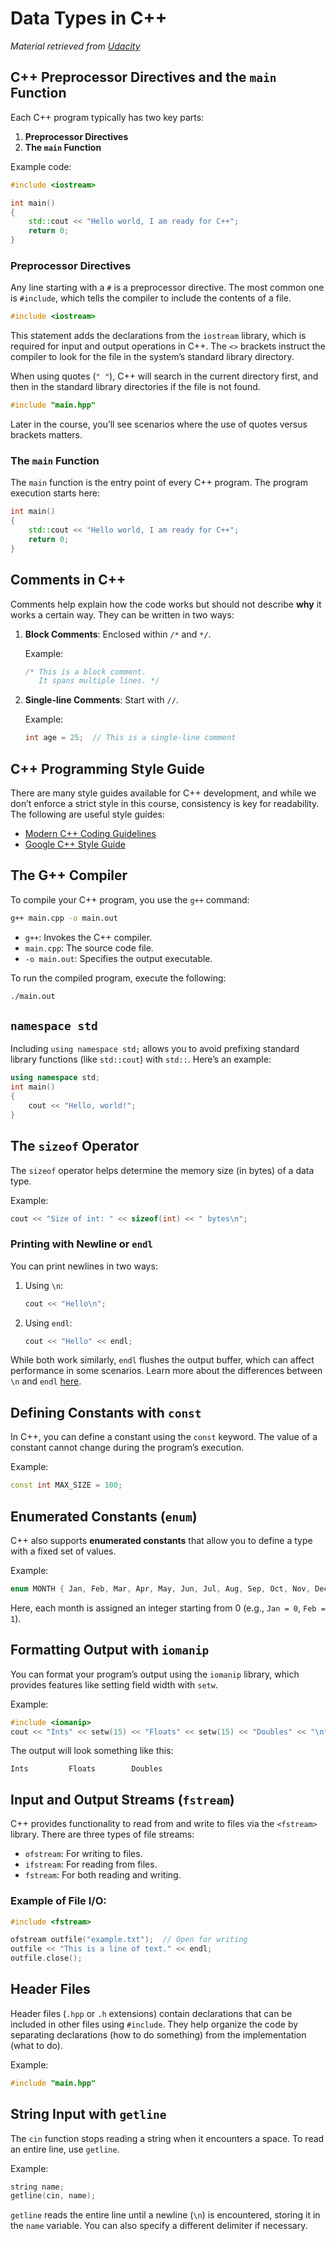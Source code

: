 
# Data Types in C++

*Material retrieved from [Udacity](https://classroom.udacity.com/courses/ud210/lessons/1343a461-102f-41e1-b505-bf9ec62f427b/concepts/b1e0db7a-619e-4f23-a30d-b505d84ae3bc)*

## C++ Preprocessor Directives and the `main` Function

Each C++ program typically has two key parts:
1. **Preprocessor Directives**
2. **The `main` Function**

Example code:

```cpp
#include <iostream>

int main() 
{
    std::cout << "Hello world, I am ready for C++";
    return 0;
}
```

### Preprocessor Directives

Any line starting with a `#` is a preprocessor directive. The most common one is `#include`, which tells the compiler to include the contents of a file.

```cpp
#include <iostream>
```

This statement adds the declarations from the `iostream` library, which is required for input and output operations in C++. The `<>` brackets instruct the compiler to look for the file in the system’s standard library directory.

When using quotes (`" "`), C++ will search in the current directory first, and then in the standard library directories if the file is not found.

```cpp
#include "main.hpp"
```

Later in the course, you’ll see scenarios where the use of quotes versus brackets matters.

### The `main` Function

The `main` function is the entry point of every C++ program. The program execution starts here:

```cpp
int main() 
{
    std::cout << "Hello world, I am ready for C++";
    return 0;
}
```

## Comments in C++

Comments help explain how the code works but should not describe **why** it works a certain way. They can be written in two ways:

1. **Block Comments**: Enclosed within `/*` and `*/`.
   
   Example:
   ```cpp
   /* This is a block comment.
      It spans multiple lines. */
   ```

2. **Single-line Comments**: Start with `//`.

   Example:
   ```cpp
   int age = 25;  // This is a single-line comment
   ```

## C++ Programming Style Guide

There are many style guides available for C++ development, and while we don’t enforce a strict style in this course, consistency is key for readability. The following are useful style guides:

- [Modern C++ Coding Guidelines](https://github.com/Microsoft/AirSim/blob/master/docs/coding_guidelines.md)
- [Google C++ Style Guide](https://google.github.io/styleguide/cppguide.html)

## The G++ Compiler

To compile your C++ program, you use the `g++` command:

```bash
g++ main.cpp -o main.out
```

- `g++`: Invokes the C++ compiler.
- `main.cpp`: The source code file.
- `-o main.out`: Specifies the output executable.

To run the compiled program, execute the following:

```bash
./main.out
```

## `namespace std`

Including `using namespace std;` allows you to avoid prefixing standard library functions (like `std::cout`) with `std::`. Here’s an example:

```cpp
using namespace std;
int main()
{
    cout << "Hello, world!";
}
```

## The `sizeof` Operator

The `sizeof` operator helps determine the memory size (in bytes) of a data type.

Example:
```cpp
cout << "Size of int: " << sizeof(int) << " bytes\n";
```

### Printing with Newline or `endl`

You can print newlines in two ways:
1. Using `\n`:
   ```cpp
   cout << "Hello\n";
   ```

2. Using `endl`:
   ```cpp
   cout << "Hello" << endl;
   ```

While both work similarly, `endl` flushes the output buffer, which can affect performance in some scenarios. Learn more about the differences between `\n` and `endl` [here](#).

## Defining Constants with `const`

In C++, you can define a constant using the `const` keyword. The value of a constant cannot change during the program’s execution.

Example:
```cpp
const int MAX_SIZE = 100;
```

## Enumerated Constants (`enum`)

C++ also supports **enumerated constants** that allow you to define a type with a fixed set of values.

Example:
```cpp
enum MONTH { Jan, Feb, Mar, Apr, May, Jun, Jul, Aug, Sep, Oct, Nov, Dec };
```

Here, each month is assigned an integer starting from 0 (e.g., `Jan = 0`, `Feb = 1`).

## Formatting Output with `iomanip`

You can format your program’s output using the `iomanip` library, which provides features like setting field width with `setw`.

Example:
```cpp
#include <iomanip>
cout << "Ints" << setw(15) << "Floats" << setw(15) << "Doubles" << "\n";
```

The output will look something like this:

```
Ints         Floats        Doubles
```

## Input and Output Streams (`fstream`)

C++ provides functionality to read from and write to files via the `<fstream>` library. There are three types of file streams:

- `ofstream`: For writing to files.
- `ifstream`: For reading from files.
- `fstream`: For both reading and writing.

### Example of File I/O:

```cpp
#include <fstream>

ofstream outfile("example.txt");  // Open for writing
outfile << "This is a line of text." << endl;
outfile.close();
```

## Header Files

Header files (`.hpp` or `.h` extensions) contain declarations that can be included in other files using `#include`. They help organize the code by separating declarations (how to do something) from the implementation (what to do).

Example:
```cpp
#include "main.hpp"
```

## String Input with `getline`

The `cin` function stops reading a string when it encounters a space. To read an entire line, use `getline`.

Example:
```cpp
string name;
getline(cin, name);
```

`getline` reads the entire line until a newline (`\n`) is encountered, storing it in the `name` variable. You can also specify a different delimiter if necessary.